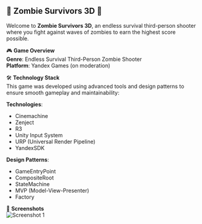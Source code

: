 ## 🧟 **Zombie Survivors 3D** 🧟  
Welcome to **Zombie Survivors 3D**, an endless survival third-person shooter where you fight against waves of zombies to earn the highest score possible.

🎮 **Game Overview**  
**Genre**: Endless Survival Third-Person Zombie Shooter  
**Platform**: Yandex Games (on moderation)  

🛠️ **Technology Stack**  
This game was developed using advanced tools and design patterns to ensure smooth gameplay and maintainability:

**Technologies**:  
- Cinemachine  
- Zenject  
- R3  
- Unity Input System  
- URP (Universal Render Pipeline)  
- YandexSDK  

**Design Patterns**:  
- GameEntryPoint  
- CompositeRoot  
- StateMachine  
- MVP (Model-View-Presenter)  
- Factory  

📸 **Screenshots**  
![Screenshot 1](https://imgur.com/a/k7mx3ii.png)
